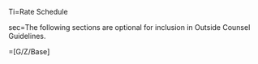 Ti=Rate Schedule

sec=The following sections are optional for inclusion in Outside Counsel Guidelines. 

=[G/Z/Base]
